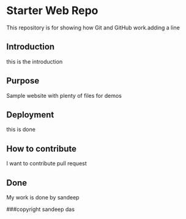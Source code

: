 # Starter Web Repo

This repository is for showing how Git and GitHub work.adding a line

## Introduction

this is the introduction

## Purpose



Sample website with plenty of files for demos


## Deployment
this is done


## How to contribute
I want to contribute pull request

## Done
My work is done by sandeep



###copyright
sandeep das




